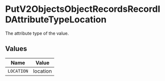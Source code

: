 # PutV2ObjectsObjectRecordsRecordIDAttributeTypeLocation

The attribute type of the value.


## Values

| Name       | Value      |
| ---------- | ---------- |
| `LOCATION` | location   |